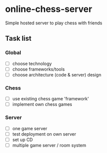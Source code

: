 # online-chess-server
Simple hosted server to play chess with friends


## Task list

### Global

* [ ] choose technology 
* [ ] choose frameworks/tools
* [ ] choose architecture (code & server) design

### Chess

* [ ] use existing chess game 'framework'
* [ ] implement own chess games

### Server

* [ ] one game server
* [ ] test deployment on own server
* [ ] set up CD
* [ ] multiple game server / room system
